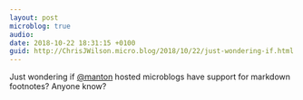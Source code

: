 ```yaml
---
layout: post
microblog: true
audio: 
date: 2018-10-22 18:31:15 +0100
guid: http://ChrisJWilson.micro.blog/2018/10/22/just-wondering-if.html
---
```

Just wondering if [@manton](https://micro.blog/manton) hosted microblogs have support for markdown footnotes? Anyone know? 

